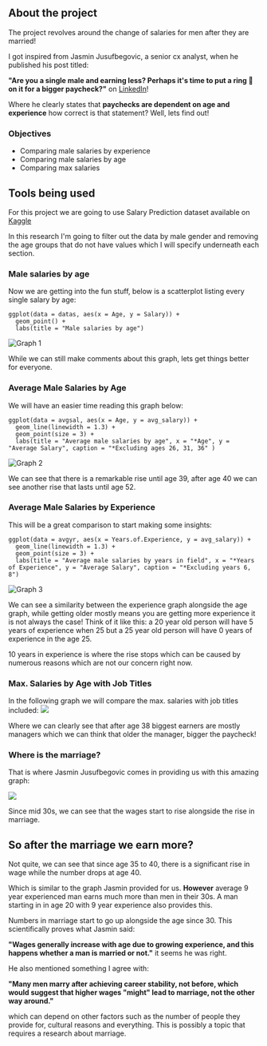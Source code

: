 ## About the project

The project revolves around the change of salaries for men after they are married!

I got inspired from Jasmin Jusufbegovic, a senior cx analyst, when he published his post titled:

**"Are you a single male and earning less?
Perhaps it's time to put a ring 💍on it for a bigger paycheck?"** on [LinkedIn](https://www.linkedin.com/posts/jasmin-jusufbegovic-560140210_statistics-regressionanysis-activity-7160658100033617922-6IFg?utm_source=share&utm_medium=member_desktop)! 

Where he clearly states that **paychecks are dependent on age and experience** how correct is that statement? Well, lets find out!

### Objectives

 * Comparing male salaries by experience
 * Comparing male salaries by age
 * Comparing max salaries
 
## Tools being used 

For this project we are going to use Salary Prediction dataset available on [Kaggle](https://www.kaggle.com/datasets/rkiattisak/salaly-prediction-for-beginer)

In this research I'm going to filter out the data by male gender and removing the age groups that do not have values which I will specify underneath each section.

### Male salaries by age

Now we are getting into the fun stuff, below is a scatterplot listing every single salary by age:

```{r 1st plot}
ggplot(data = datas, aes(x = Age, y = Salary)) +
  geom_point() + 
  labs(title = "Male salaries by age") 
```
![Graph 1](https://i.imgur.com/HhIgtmF.png)

While we can still make comments about this graph, lets get things better for everyone.

### Average Male Salaries by Age

We will have an easier time reading this graph below:

```{r}
ggplot(data = avgsal, aes(x = Age, y = avg_salary)) + 
  geom_line(linewidth = 1.3) +
  geom_point(size = 3) +
  labs(title = "Average male salaries by age", x = "*Age", y = "Average Salary", caption = "*Excluding ages 26, 31, 36" )
```
![Graph 2](https://i.imgur.com/68HJpDW.png)

We can see that there is a remarkable rise until age 39, after age 40 we can see another rise that lasts until age 52.

### Average Male Salaries by Experience

This will be a great comparison to start making some insights:

```{r experience}
ggplot(data = avgyr, aes(x = Years.of.Experience, y = avg_salary)) +
  geom_line(linewidth = 1.3) +
  geom_point(size = 3) + 
  labs(title = "Average male salaries by years in field", x = "*Years of Experience", y = "Average Salary", caption = "*Excluding years 6, 8")
```
![Graph 3](https://i.imgur.com/Uy0pmUj.png)

We can see a similarity between the experience graph alongside the age graph, while getting older mostly means you are getting more experience it is not always the case! Think of it like this: a 20 year old person will have 5 years of experience when 25 but a 25 year old person will have 0 years of experience in the age 25.

10 years in experience is where the rise stops which can be caused by numerous reasons which are not our concern right now.

### Max. Salaries by Age with Job Titles

In the following graph we will compare the max. salaries with job titles included:
![](https://i.hizliresim.com/t9ti3r2.png)


Where we can clearly see that after age 38 biggest earners are mostly managers which we can think that older the manager, bigger the paycheck! 

### Where is the marriage?

That is where Jasmin Jusufbegovic comes in providing us with this amazing graph:

![](https://media.licdn.com/dms/image/D4D22AQFjg2ZFgQXh4w/feedshare-shrink_1280/0/1707233928359?e=1714608000&v=beta&t=V1W5NYGzF7GJ1VMOK643NdgIf_wA-nBJqEwKAvJEIeY)

Since mid 30s, we can see that the wages start to rise alongside the rise in marriage.

## So after the marriage we earn more?

Not quite, we can see that since age 35 to 40, there is a significant rise in wage while the number drops at age 40.

Which is similar to the graph Jasmin provided for us. **However** average 9 year experienced man earns much more than men in their 30s.
A man starting in in age 20 with 9 year experience also provides this. 

Numbers in marriage start to go up alongside the age since 30. This scientifically proves what Jasmin said: 

**"Wages generally increase with age due to growing experience, and this happens whether a man is married or not."** it seems he was right.

He also mentioned something I agree with: 

**"Many men marry after achieving career stability, not before, which would suggest that higher wages "might" lead to marriage, not the other way around."** 

which can depend on other factors such as the number of people they provide for, cultural reasons and everything. This is possibly a topic that requires a research about marriage.

